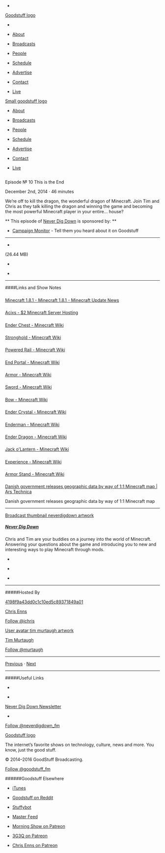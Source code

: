 

-
[Goodstuff logo](http://www.goodstuff.fm/)[](/assets/goodstuff_logo-17c1fe6f378352de5d7345f76152130b.svg)

-


-  [About](/about)

-  [Broadcasts](/broadcasts)

-  [People](/people)

-  [Schedule](/schedule)

-  [Advertise](/advertise)

-  [Contact](/contact)

-  [Live](/live)


[Small goodstuff logo](http://www.goodstuff.fm/)[](/assets/small_goodstuff_logo-bf032e72b9ec41494f4d90905f1ad619.svg)


-  [About](/about)

-  [Broadcasts](/broadcasts)

-  [People](/people)

-  [Schedule](/schedule)

-  [Advertise](/advertise)

-  [Contact](/contact)

-  [Live](/live)


##
Episode № 10
This is the End


December 2nd, 2014
&middot;
46
minutes


We&rsquo;re off to kill the dragon, the wonderful dragon of Minecraft. Join Tim and Chris as they talk killing the dragon and winning the game and becoming the most powerful Minecraft player in your entire&hellip; house?


**
This episode of
[Never Dig Down](/neverdigdown)
is sponsored by:
**


-  [Campaign Monitor](http://www.campaignmonitor.com/) - Tell them you heard about it on Goodstuff


------------------------------


-
[](https://goodstuffs3.s3.amazonaws.com/uploads/neverdigdown-10.mp3)(26.44 MB)

-
[](http://twitter.com/intent/tweet?text=Never%20Dig%20Down%20%E2%84%96%2010%20on%20@goodstuff_fm%20-%20http://goodstuff.fm/neverdigdown/10)

-
[](http://www.facebook.com/sharer/sharer.php?u=http://goodstuff.fm/neverdigdown/10)


------------------------------


####Links and Show Notes

#####
[Minecraft 1.8.1 - Minecraft 1.8.1 - Minecraft Update News](http://mcupdate.tumblr.com/post/103461921734/minecraft-1-8-1)


#####
[Acixs - $2 Minecraft Server Hosting](https://acixs.com/)


#####
[Ender Chest - Minecraft Wiki](http://minecraft.gamepedia.com/Ender_Chest)


#####
[Stronghold - Minecraft Wiki](http://minecraft.gamepedia.com/Stronghold)


#####
[Powered Rail - Minecraft Wiki](http://minecraft.gamepedia.com/Powered_Rail)


#####
[End Portal - Minecraft Wiki](http://minecraft.gamepedia.com/End_Portal)


#####
[Armor - Minecraft Wiki](http://minecraft.gamepedia.com/Diamond_Armor)


#####
[Sword - Minecraft Wiki](http://minecraft.gamepedia.com/Sword)


#####
[Bow - Minecraft Wiki](http://minecraft.gamepedia.com/Bow)


#####
[Ender Crystal - Minecraft Wiki](http://minecraft.gamepedia.com/Ender_Crystal)


#####
[Enderman - Minecraft Wiki](http://minecraft.gamepedia.com/Enderman)


#####
[Ender Dragon - Minecraft Wiki](http://minecraft.gamepedia.com/Ender_Dragon)


#####
[Jack o'Lantern - Minecraft Wiki](http://minecraft.gamepedia.com/Jack_O_Lantern)


#####
[Experience - Minecraft Wiki](http://minecraft.gamepedia.com/Xp)


#####
[Armor Stand - Minecraft Wiki](http://minecraft.gamepedia.com/Armor_Stand)


#####
[Danish government releases geographic data by way of 1:1 Minecraft map | Ars Technica](http://arstechnica.com/gaming/2014/04/danish-government-releases-geographic-data-by-way-of-11-minecraft-map/)


Danish government releases geographic data by way of 1:1 Minecraft map


------------------------------


[Broadcast thumbnail neverdigdown artwork](/neverdigdown)[](https://goodstuffs3.s3.amazonaws.com/uploads/broadcast/image/29/broadcast_thumbnail_neverdigdown_artwork.png)

##### [Never Dig Down](/neverdigdown)


Chris and Tim are your buddies on a journey into the world of Minecraft. Answering your questions about the game and introducing you to new and interesting ways to play Minecraft through mods.

-
[](https://itunes.apple.com/ca/podcast/never-dig-down/id902068369?mt=2)

-
[](/neverdigdown/feed)

-
[](mailto:chris@goodstuff.fm?cc=sponsorship%40goodstuff.fm&subject=%5BGoodStuff%20FM%5D%20Sponsorship%20Inquiry%20for%20Never%20Dig%20Down)


------------------------------


#####Hosted By


[4198f9a43dd0c1c10ed5c89371849a01](/people/chris-enns)[](http://gravatar.com/avatar/4198f9a43dd0c1c10ed5c89371849a01.png?s=300&r=pg)

[Chris Enns](/people/chris-enns)


[Follow @ichris](https://twitter.com/ichris)


[User avatar tim murtaugh artwork](/people/tim-murtaugh)[](https://goodstuffs3.s3.amazonaws.com/uploads/user/avatar/52/user_avatar_tim-murtaugh_artwork.png)

[Tim Murtaugh](/people/tim-murtaugh)


[Follow @murtaugh](https://twitter.com/murtaugh)


------------------------------


[Previous](/neverdigdown/9)
&middot;
[Next](/neverdigdown/11)


------------------------------


#####Useful Links

-
[](mailto:chris@goodstuff.fm?subject=%5BGoodstuff%20FM%5D%20Feedback%20for%20Never%20Dig%20Down)

-
[Never Dig Down Newsletter](http://www.goodstuff.fm/neverdigdown/newsletter)


-
[Follow @neverdigdown_fm](https://twitter.com/neverdigdown_fm)


[Goodstuff logo](http://www.goodstuff.fm/)[](/assets/goodstuff_logo-17c1fe6f378352de5d7345f76152130b.svg)


The internet’s favorite shows on technology, culture, news and more. You know, just the good stuff.


&copy; 2014&ndash;2016 GoodStuff Broadcasting.

[Follow @goodstuff_fm](https://twitter.com/goodstufffm)


######Goodstuff Elsewhere

-  [iTunes](https://itunes.apple.com/us/artist/goodstuff-fm/id843385597?mt=2)

-  [Goodstuff on Reddit](https://www.reddit.com/r/Goodstuff_fm/)

-  [Stuffybot](http://stuffybot.goodstuff.fm)

-  [Master Feed](/master/feed)

-  [Morning Show on Patreon](https://www.patreon.com/morningshow)

-  [3G3Q on Patreon](https://www.patreon.com/3g3q)

-  [Chris Enns on Patreon](https://www.patreon.com/ichris)
